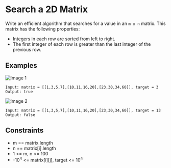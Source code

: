 # Search a 2D Matrix
Write an efficient algorithm that searches for a value in an `m x n` matrix. This matrix has the following properties:
* Integers in each row are sorted from left to right.
* The first integer of each row is greater than the last integer of the previous row.

## Examples
![Image 1](https://assets.leetcode.com/uploads/2020/10/05/mat.jpg)
```
Input: matrix = [[1,3,5,7],[10,11,16,20],[23,30,34,60]], target = 3
Output: true
```
![Image 2](https://assets.leetcode.com/uploads/2020/10/05/mat2.jpg)
```
Input: matrix = [[1,3,5,7],[10,11,16,20],[23,30,34,60]], target = 13
Output: false
```

## Constraints
* m == matrix.length
* n == matrix[i].length
* 1 <= m, n <= 100
* -10<sup>4</sup> <= matrix[i][j], target <= 10<sup>4</sup>
